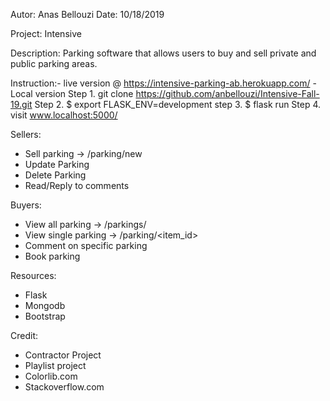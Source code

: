 Autor: Anas Bellouzi
Date: 10/18/2019

Project: Intensive

Description: Parking software that allows users to buy and sell private and public parking areas.

Instruction:- live version @ https://intensive-parking-ab.herokuapp.com/
        - Local version Step 1. git clone https://github.com/anbellouzi/Intensive-Fall-19.git
                        Step 2. $ export FLASK_ENV=development
                        step 3. $ flask run
                        Step 4. visit www.localhost:5000/

Sellers:
  - Sell parking -> /parking/new
  - Update Parking
  - Delete Parking
  - Read/Reply to comments

Buyers:
  - View all parking -> /parkings/
  - View single parking -> /parking/<item_id>
  - Comment on specific parking
  - Book parking

Resources:
  - Flask
  - Mongodb
  - Bootstrap

Credit:
  - Contractor Project
  - Playlist project
  - Colorlib.com
  - Stackoverflow.com
